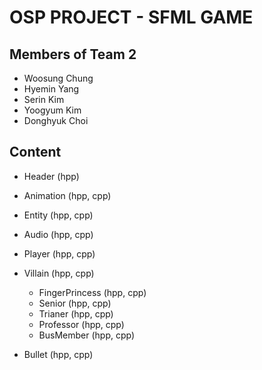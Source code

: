 # OSP PROJECT - SFML GAME


## Members of Team 2
 - Woosung Chung
 - Hyemin Yang
 - Serin Kim
 - Yoogyum Kim
 - Donghyuk Choi


## Content
 - Header	(hpp)

 - Animation	(hpp, cpp)
 - Entity 	(hpp, cpp)
 - Audio	(hpp, cpp)

 - Player	(hpp, cpp)
 - Villain	(hpp, cpp)
 	- FingerPrincess	(hpp, cpp)
	- Senior		(hpp, cpp)
 	- Trianer		(hpp, cpp)
	- Professor		(hpp, cpp)
	- BusMember		(hpp, cpp)
 - Bullet	(hpp, cpp)


